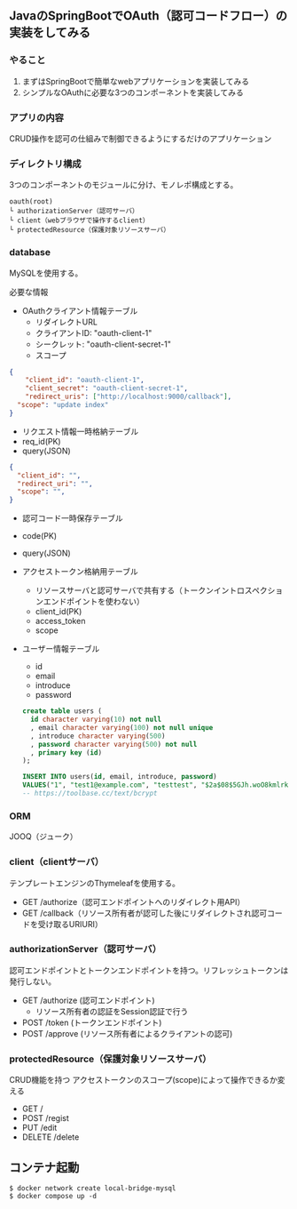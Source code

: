 ## JavaのSpringBootでOAuth（認可コードフロー）の実装をしてみる

### やること

1. まずはSpringBootで簡単なwebアプリケーションを実装してみる
2. シンプルなOAuthに必要な3つのコンポーネントを実装してみる

### アプリの内容

CRUD操作を認可の仕組みで制御できるようにするだけのアプリケーション

### ディレクトリ構成

3つのコンポーネントのモジュールに分け、モノレポ構成とする。
```
oauth(root)
└ authorizationServer（認可サーバ）
└ client（webブラウザで操作するclient）
└ protectedResource（保護対象リソースサーバ）
```

### database

MySQLを使用する。

必要な情報
- OAuthクライアント情報テーブル
  - リダイレクトURL
  - クライアントID: "oauth-client-1"
  - シークレット: "oauth-client-secret-1"
  - スコープ
```json
{
	"client_id": "oauth-client-1",
	"client_secret": "oauth-client-secret-1",
	"redirect_uris": ["http://localhost:9000/callback"],
  "scope": "update index"
}
```

- リクエスト情報一時格納テーブル
 - req_id(PK)
 - query(JSON)
  ```json
  {
    "client_id": "",
    "redirect_uri": "",
    "scope": "",
  }
  ```
- 認可コード一時保存テーブル
 - code(PK)
 - query(JSON)

- アクセストークン格納用テーブル
  - リソースサーバと認可サーバで共有する（トークンイントロスペクションエンドポイントを使わない）
  - client_id(PK)
  - access_token
  - scope

- ユーザー情報テーブル
  - id
  - email
  - introduce
  - password
  ```SQL
  create table users (
    id character varying(10) not null
    , email character varying(100) not null unique
    , introduce character varying(500)
    , password character varying(500) not null
    , primary key (id)
  );

  INSERT INTO users(id, email, introduce, password)
  VALUES("1", "test1@example.com", "testtest", "$2a$08$5GJh.woO8kmlrkBLEhxL1uAe1ejsp8Sp.li.TTAIa9zP45tLbhNp6");
  -- https://toolbase.cc/text/bcrypt
  ```

### ORM

JOOQ（ジューク）

### client（clientサーバ）

テンプレートエンジンのThymeleafを使用する。
- GET /authorize（認可エンドポイントへのリダイレクト用API）
- GET /callback（リソース所有者が認可した後にリダイレクトされ認可コードを受け取るURIURI）

### authorizationServer（認可サーバ）

認可エンドポイントとトークンエンドポイントを持つ。リフレッシュトークンは発行しない。
- GET /authorize (認可エンドポイント)
  - リソース所有者の認証をSession認証で行う
- POST /token     (トークンエンドポイント)
- POST /approve   (リソース所有者によるクライアントの認可)

### protectedResource（保護対象リソースサーバ）

CRUD機能を持つ
アクセストークンのスコープ(scope)によって操作できるか変える

- GET /
- POST /regist
- PUT /edit
- DELETE /delete

## コンテナ起動

```shell
$ docker network create local-bridge-mysql
$ docker compose up -d
```

